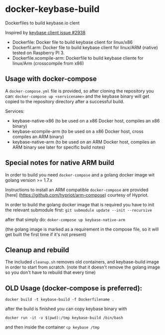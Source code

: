 # docker-keybase-build
Dockerfiles to build keybase.io clent

Inspired by [keybase client issue #2938](https://github.com/keybase/client/issues/2938)

- Dockerfile: Docker file to build keybase client for linux/x86
- Dockerfil.arm: Docker file to build keybase client for linux/ARM (native) tested on Raspberry PI 3. 
- Dockerfile.xcompile-arm: Dockerfile to build keybase cliente for linux/Arm (crosscompile from x86)

## Usage with docker-compose

A `docker-compose.yml` file is provided, so after cloning the repository you can: 
`docker-compose up <servicename>`  and the keybase binary will get copied to
the repository directory after a successful build.


Services:
 - keybase-native-x86 (to be used on a x86 Docker host, compiles an x86 binary)
 - keybase-xcompile-arm (to be used on a x86 Docker host, cross compiles an ARM
   binary)
 - keybase-native-arm (to be used on an ARM Docker host, compiles an ARM binary
   see later for specific build notes)


## Special notes for native ARM build

In order to build you need `docker-compose` and a golang docker image wit golang
version >= 1.7.x

Instructions to install an ARM compatible `docker-compose` are provided [here]
(https://github.com/hypriot/arm-compose) courtesy of Hypriot.

In order to build the golang docker image that is required you have to init the 
relevant submodule first: `git submodule update --init --recursive`

after that simply do: `doker-compose up keybase-native-arm` 

(the golang image is marked as a requirement in the compose file, so it will get
built the first time if it's not present)

## Cleanup and rebuild

The included `cleanup.sh` removes old containers, and keybase-build image in
order to start from scratch. (note that it doesn't remove the golang image so
you don't have to rebuild that every time)



## OLD Usage (docker-compose is preferred):

```
docker build -t keybase-build -f Dockerfilename .
```

after the build is finished you can copy keybase binary with

```
docker run -it -v $(pwd):/tmp keybase-build /bin/bash 
```

and then inside the container ``cp keybase /tmp``
